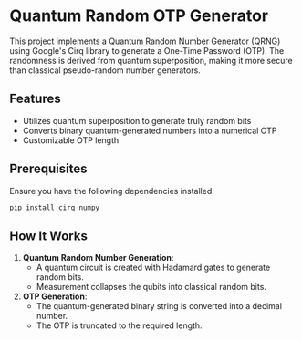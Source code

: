 # Quantum Random OTP Generator

This project implements a Quantum Random Number Generator (QRNG) using Google's Cirq library to generate a One-Time Password (OTP). The randomness is derived from quantum superposition, making it more secure than classical pseudo-random number generators.

## Features
- Utilizes quantum superposition to generate truly random bits
- Converts binary quantum-generated numbers into a numerical OTP
- Customizable OTP length

## Prerequisites
Ensure you have the following dependencies installed:

```sh
pip install cirq numpy
```

## How It Works
1. **Quantum Random Number Generation**:
   - A quantum circuit is created with Hadamard gates to generate random bits.
   - Measurement collapses the qubits into classical random bits.
2. **OTP Generation**:
   - The quantum-generated binary string is converted into a decimal number.
   - The OTP is truncated to the required length.
